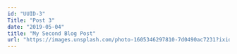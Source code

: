 ```yaml
---
id: "UUID-3"
Title: "Post 3"
date: "2019-05-04"
title: "My Second Blog Post"
url: "https://images.unsplash.com/photo-1605346297810-7d0490ac7231?ixid=MXwxMjA3fDB8MHxwaG90by1wYWdlfHx8fGVufDB8fHw%3D&ixlib=rb-1.2.1&auto=format&fit=crop&w=1403&q=80.jpg"
---
```

